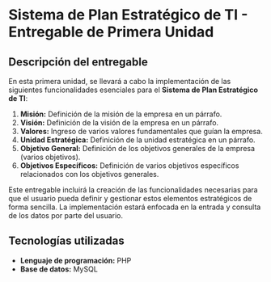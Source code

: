 # Sistema de Plan Estratégico de TI - Entregable de Primera Unidad

## Descripción del entregable

En esta primera unidad, se llevará a cabo la implementación de las siguientes funcionalidades esenciales para el **Sistema de Plan Estratégico de TI**:

1. **Misión:** Definición de la misión de la empresa en un párrafo.
2. **Visión:** Definición de la visión de la empresa en un párrafo.
3. **Valores:** Ingreso de varios valores fundamentales que guían la empresa.
4. **Unidad Estratégica:** Definición de la unidad estratégica en un párrafo.
5. **Objetivo General:** Definición de los objetivos generales de la empresa (varios objetivos).
6. **Objetivos Específicos:** Definición de varios objetivos específicos relacionados con los objetivos generales.

Este entregable incluirá la creación de las funcionalidades necesarias para que el usuario pueda definir y gestionar estos elementos estratégicos de forma sencilla. La implementación estará enfocada en la entrada y consulta de los datos por parte del usuario.

## Tecnologías utilizadas
- **Lenguaje de programación:** PHP
- **Base de datos:** MySQL
